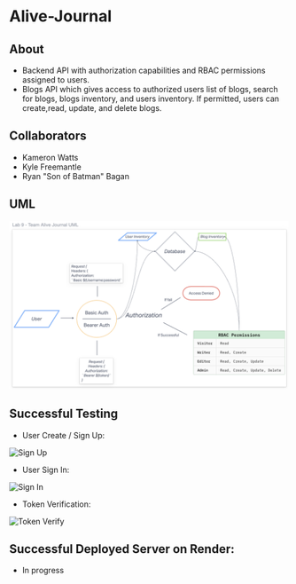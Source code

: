 # Alive-Journal

## About

- Backend API with authorization capabilities and RBAC permissions assigned to users. 
- Blogs API which gives access to authorized users list of blogs, search for blogs, blogs inventory, and users inventory. If permitted, users can create,read, update, and delete blogs.

## Collaborators

- Kameron Watts
- Kyle Freemantle
- Ryan "Son of Batman" Bagan

## UML

![Project UML](/UML2.png)

## Successful Testing

- User Create / Sign Up:

![Sign Up](https://user-images.githubusercontent.com/120413183/231955124-c716182b-d054-4837-85bb-f855f2f55076.png)

- User Sign In:

![Sign In](https://user-images.githubusercontent.com/120413183/231955140-3376f8a3-35a5-49bb-9705-3b7d16745246.png)

- Token Verification:

![Token Verify](https://user-images.githubusercontent.com/120413183/231955157-cfc7a89d-9478-485f-a234-1538fc743c21.png)

## Successful Deployed Server on Render:

- In progress
